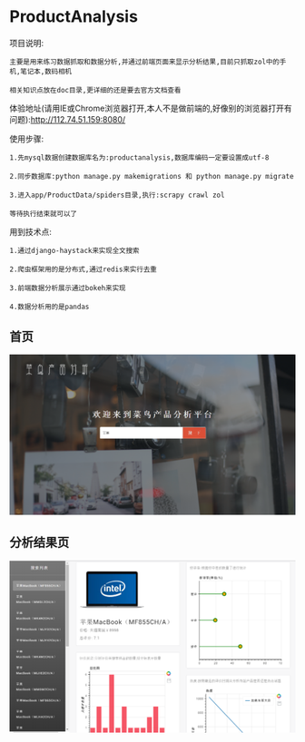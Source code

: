 # ProductAnalysis

项目说明:

    主要是用来练习数据抓取和数据分析,并通过前端页面来显示分析结果,目前只抓取zol中的手机,笔记本,数码相机

    相关知识点放在doc目录,更详细的还是要去官方文档查看

体验地址(请用IE或Chrome浏览器打开,本人不是做前端的,好像别的浏览器打开有问题):http://112.74.51.159:8080/

使用步骤:

    1.先mysql数据创建数据库名为:productanalysis,数据库编码一定要设置成utf-8

    2.同步数据库:python manage.py makemigrations 和 python manage.py migrate

    3.进入app/ProductData/spiders目录,执行:scrapy crawl zol

    等待执行结束就可以了

用到技术点:

    1.通过django-haystack来实现全文搜索

    2.爬虫框架用的是分布式,通过redis来实行去重

    3.前端数据分析展示通过bokeh来实现

    4.数据分析用的是pandas

##  首页
![](./screen/index.png)
##  分析结果页
![](./screen/search.png)
